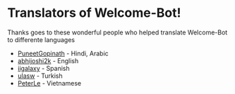 # Translators of Welcome-Bot!

Thanks goes to these wonderful people who helped translate Welcome-Bot to differente languages

- [PuneetGopinath](https://crowdin.com/profile/PuneetGopinath) - Hindi, Arabic
- [abhijoshi2k](https://crowdin.com/profile/abhijoshi2k) - English
- [iigalaxy](https://crowdin.com/profile/iigalaxy) - Spanish
- [ulasw](https://crowdin.com/profile/ulasw) - Turkish
- [PeterLe](https://crowdin.com/profile/PeterLe) - Vietnamese
